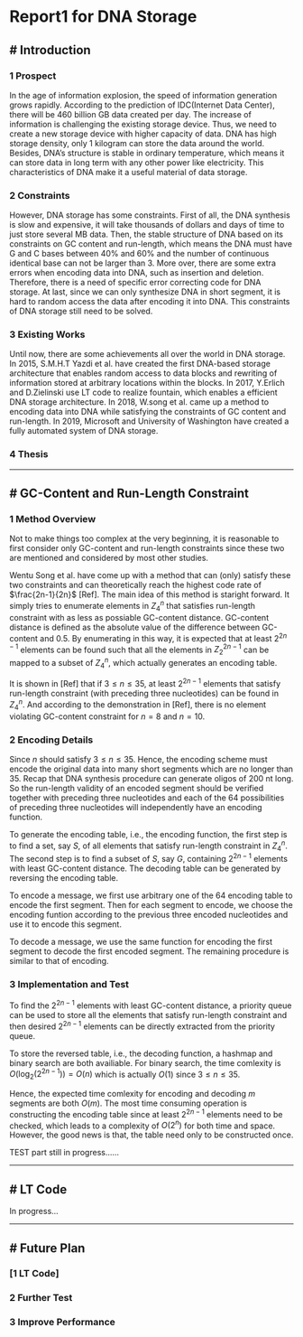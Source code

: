 # Report1 for DNA Storage

## # Introduction

### 1 Prospect
In the age of information explosion, the speed of information generation grows rapidly. According to the prediction of IDC(Internet Data Center), there will be 460 billion GB data created per day. The increase of information is challenging the existing storage device. Thus, we need to create a new storage device with higher capacity of data. DNA has high storage density, only 1 kilogram can store the data around the world. Besides, DNA’s structure is stable in ordinary temperature, which means it can store data in long term with any other power like electricity. This characteristics of DNA make it a useful material of data storage.

### 2 Constraints
However, DNA storage has some constraints. First of all, the DNA synthesis is slow and expensive, it will take thousands of dollars and days of time to just store several MB data. Then, the stable structure of DNA based on its constraints on GC content and run-length, which means the DNA must have G and C bases between 40% and 60% and the number of continuous identical base can not be larger than 3. More over, there are some extra errors when encoding data into DNA, such as insertion and deletion. Therefore, there is a need of specific error correcting code for DNA storage. At last, since we can only synthesize DNA in short segment, it is hard to random access the data after encoding it into DNA. This constraints of DNA storage still need to be solved.

### 3 Existing Works
Until now, there are some achievements all over the world in DNA storage. In 2015, S.M.H.T Yazdi et al. have created the first DNA-based storage architecture that enables random access to data blocks and rewriting of information stored at arbitrary locations within the blocks. In 2017, Y.Erlich and D.Zielinski use LT code to realize fountain, which enables a efficient DNA storage architecture. In 2018, W.song et al. came up a method to encoding data into DNA while satisfying the constraints of GC content and run-length. In 2019, Microsoft and University of Washington have created a fully automated system of DNA storage.

### 4 Thesis

---

## # GC-Content and Run-Length Constraint

### 1 Method Overview
Not to make things too complex at the very beginning, it is reasonable to first consider only GC-content and run-length constraints since these two are mentioned and considered by most other studies.

Wentu Song et al. have come up with a method that can (only) satisfy these two constraints and can theoretically reach the highest code rate of $\frac{2n-1}{2n}$ [Ref]. The main idea of this method is staright forward. It simply tries to enumerate  elements in $Z_{4}^{n}$ that satisfies run-length constraint with as less as possiable GC-content distance. GC-content distance is defined as the absolute value of the difference between GC-content and 0.5. By enumerating in this way, it is expected that at least $2^{2n-1}$ elements can be found such that all the elements in $Z_{2}^{2n-1}$ can be mapped to a subset of $Z_{4}^{n}$, which actually generates an encoding table.

It is shown in [Ref] that if $3 \le n \le 35$, at least $2^{2n-1}$ elements that satisfy run-length constraint (with preceding three nucleotides) can be found in $Z_{4}^{n}$. And according to the demonstration in [Ref], there is no element violating GC-content constraint for $n=8$ and $n=10$.

### 2 Encoding Details
Since $n$ should satisfy $3 \le n \le 35$. Hence, the encoding scheme must encode the original data into many short segments which are no longer than 35. Recap that DNA synthesis procedure can generate oligos of 200 nt long. So the run-length validity of an encoded segment should be verified together with preceding three nucleotides and each of the 64 possibilities of preceding three nucleotides will independently have an encoding function.

To generate the encoding table, i.e., the encoding function, the first step is to find a set, say $S$, of all elements that satisfy run-length constraint in $Z_{4}^{n}$. The second step is to find a subset of $S$, say $G$, containing $2^{2n-1}$ elements with least GC-content distance. The decoding table can be generated by reversing the encoding table. 

To encode a message, we first use arbitrary one of the 64 encoding table to encode the first segment. Then for each segment to encode, we choose the encoding funtion according to the previous three encoded nucleotides and use it to encode this segment.

To decode a message, we use the same function for encoding the first segment to decode the first encoded segment. The remaining procedure is similar to that of encoding.

### 3 Implementation and Test
To find the $2^{2n-1}$ elements with least GC-content distance, a priority queue can be used to store all the elements that satisfy run-length constraint and then desired $2^{2n-1}$ elements can be directly extracted from the priority queue. 

To store the reversed table, i.e., the decoding function, a hashmap and binary search are both availiable. For binary search, the time comlexity is $O(\log_2(2^{2n-1})) = O(n)$ which is actually $O(1)$ since $3 \le n \le 35$.

Hence, the expected time comlexity for encoding and decoding $m$ segments are both $O(m)$. The most time consuming operation is constructing the encoding table since at least $2^{2n-1}$ elements need to be checked, which leads to a complexity of $O(2^n)$ for both time and space. However, the good news is that, the table need only to be constructed once.

TEST part still in progress......

---

## # LT Code

In progress...

---

## # Future Plan

### [1 LT Code]

### 2 Further Test

### 3 Improve Performance

